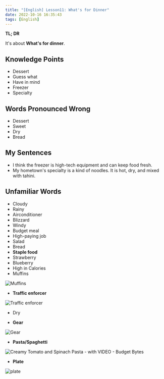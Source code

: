 ```yaml
---
title: "[English] Lesson11: What's for Dinner"
date: 2022-10-16 16:35:43
tags: [English]
---
```




**TL; DR**



It's about **What's for dinner**.





<!--more-->



## Knowledge Points



+ Dessert
+ Guess what
+ Have in mind
+ Freezer
+ Specialty



## Words Pronounced Wrong



+ Dessert
+ Sweet
+ Dry
+ Bread



## My Sentences



+ I think the freezer is high-tech equipment and can keep food fresh.
+ My hometown's specialty is a kind of noodles. It is hot, dry, and mixed with tahini.



## Unfamiliar Words



+ Cloudy
+ Rainy
+ Airconditioner
+ Blizzard
+ Windy
+ Budget meal
+ High-paying job
+ Salad
+ Bread
+ **Staple food**
+ Strawberry
+ Blueberry
+ High in Calories
+ Muffins



![Muffins](./5.jpg)



+ **Traffic enforcer**



![Traffic enforcer](./1.png)



+ Dry



+ **Gear**



![Gear](./2.jpg)



+ **Pasta/Spaghetti**



![Creamy Tomato and Spinach Pasta - with VIDEO - Budget Bytes](./3.jpg)



+ **Plate**



![plate](./4.jpg)
